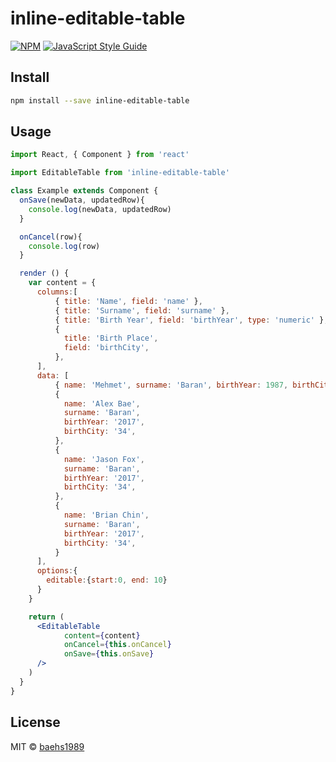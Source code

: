 # inline-editable-table

> 

[![NPM](https://img.shields.io/npm/v/inline-editable-table.svg)](https://www.npmjs.com/package/inline-editable-table) [![JavaScript Style Guide](https://img.shields.io/badge/code_style-standard-brightgreen.svg)](https://standardjs.com)

## Install

```bash
npm install --save inline-editable-table
```

## Usage

```jsx
import React, { Component } from 'react'

import EditableTable from 'inline-editable-table'

class Example extends Component {
  onSave(newData, updatedRow){
    console.log(newData, updatedRow)
  }

  onCancel(row){
    console.log(row)
  }

  render () {
    var content = {
      columns:[
          { title: 'Name', field: 'name' },
          { title: 'Surname', field: 'surname' },
          { title: 'Birth Year', field: 'birthYear', type: 'numeric' },
          {
            title: 'Birth Place',
            field: 'birthCity',
          },                
      ],
      data: [
          { name: 'Mehmet', surname: 'Baran', birthYear: 1987, birthCity: 63 },
          {
            name: 'Alex Bae',
            surname: 'Baran',
            birthYear: '2017',
            birthCity: '34',
          },
          {
            name: 'Jason Fox',
            surname: 'Baran',
            birthYear: '2017',
            birthCity: '34',
          },
          {
            name: 'Brian Chin',
            surname: 'Baran',
            birthYear: '2017',
            birthCity: '34',
          }
      ],
      options:{
        editable:{start:0, end: 10}
      }
    }

    return (
      <EditableTable
            content={content}
            onCancel={this.onCancel}
            onSave={this.onSave}
      />
    )
  }
}
```

## License

MIT © [baehs1989](https://github.com/baehs1989)
